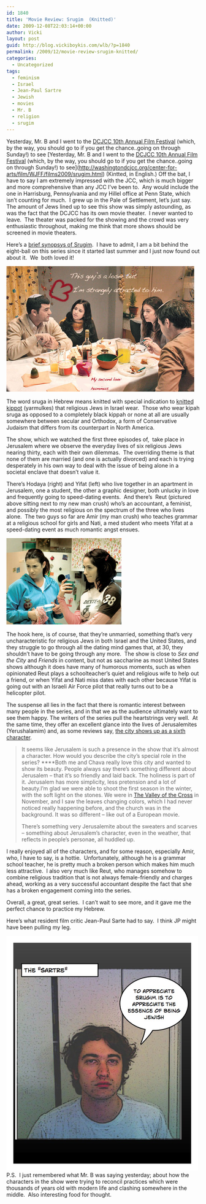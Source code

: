 ```yaml
---
id: 1840
title: 'Movie Review: Srugim  (Knitted)'
date: 2009-12-08T22:03:14+00:00
author: Vicki
layout: post
guid: http://blog.vickiboykis.com/wlb/?p=1840
permalink: /2009/12/movie-review-srugim-knitted/
categories:
  - Uncategorized
tags:
  - feminism
  - Israel
  - Jean-Paul Sartre
  - Jewish
  - movies
  - Mr. B
  - religion
  - srugim
---
```

Yesterday, Mr. B and I went to the [DCJCC 10th Annual Film Festival](http://blog.vickiboykis.com/wlb/2009/12/03/washington-dc-jewish-film-festival/) (which, by the way, you should go to if you get the chance..going on through Sunday!) to see [Yesterday, Mr. B and I went to the [DCJCC 10th Annual Film Festival](http://blog.vickiboykis.com/wlb/2009/12/03/washington-dc-jewish-film-festival/) (which, by the way, you should go to if you get the chance..going on through Sunday!) to see](http://washingtondcjcc.org/center-for-arts/film/WJFF/films2009/srugim.html) (Kintted, in English.) Off the bat, I have to say I am extremely impressed with the JCC, which is much bigger and more comprehensive than any JCC I&#8217;ve been to.  Any would include the one in Harrisburg, Pennsylvania and my Hillel office at Penn State, which isn&#8217;t counting for much.  I grew up in the Pale of Settlement, let&#8217;s just say.  The amount of Jews lined up to see this show was simply astounding, as was the fact that the DCJCC has its own movie theater.  I never wanted to leave.  The theater was packed for the showing and the crowd was very enthusiastic throughout, making me think that more shows should be screened in movie theaters.

Here&#8217;s a [brief synopsys of Srugim](http://muqata.blogspot.com/2008/06/srugim-rave-reviews.html).  I have to admit, I am a bit behind the eight-ball on this series since it started last summer and I just now found out about it.  We  both loved it!

[<img class="aligncenter size-full wp-image-1841" title="srugim" src="https://raw.githubusercontent.com/veekaybee/wlb/gh-pages/assets/images/2009/12/srugim.jpg" alt="srugim" width="490" height="327" />](https://raw.githubusercontent.com/veekaybee/wlb/gh-pages/assets/images/2009/12/srugim.jpg)

The word sruga in Hebrew means knitted with special indication to [knitted kippot](http://images.google.com/images?q=sruga&oe=utf-8&rls=org.mozilla:en-US:official&client=firefox-a&um=1&ie=UTF-8&ei=tBAfS-TUKYPTlAeQhuD_Cw&sa=X&oi=image_result_group&ct=title&resnum=4&ved=0CCEQsAQwAw) (yarmulkes) that religious Jews in Israel wear.  Those who wear kipah sruga as opposed to a completely black kippah or none at all are usually somewhere between secular and Orthodox, a form of Conservative Judaism that differs from its counterpart in North America.

The show, which we watched the first three episodes of,  take place in Jerusalem where we observe the everyday lives of six religious Jews nearing thirty, each with their own dilemmas.  The overriding theme is that none of them are married (and one is actually divorced) and each is trying desperately in his own way to deal with the issue of being alone in a societal enclave that doesn&#8217;t value it.

There&#8217;s Hodaya (right) and Yifat (left) who live together in an apartment in Jerusalem, one a student, the other a graphic designer, both unlucky in love and frequently going to speed-dating events.  And there&#8217;s  Reut (pictured above sitting next to my new man crush) who&#8217;s an accountant, a feminist, and possibly the most religious on the spectrum of the three who lives alone.  The two guys so far are Amir (my man crush) who teaches grammar at a religious school for girls and Nati, a med student who meets Yifat at a speed-dating event as much romantic angst ensues.

[<img class="aligncenter size-full wp-image-1842" title="yaelyifat" src="https://raw.githubusercontent.com/veekaybee/wlb/gh-pages/assets/images/2009/12/yaelyifat.jpeg" alt="yaelyifat" width="300" height="225" />](https://raw.githubusercontent.com/veekaybee/wlb/gh-pages/assets/images/2009/12/yaelyifat.jpeg)

The hook here, is of course, that they&#8217;re unmarried, something that&#8217;s very uncharacteristic for religious Jews in both Israel and the United States, and they struggle to go through all the dating mind games that, at 30, they shouldn&#8217;t have to be going through any more.  The show is close to _Sex and the City_ and _Friends_ in content, but not as saccharine as most United States shows although it does have many of humorous moments, such as when opinionated Reut plays a schoolteacher&#8217;s quiet and religious wife to help out a friend, or when Yifat and Nati miss dates with each other because Yifat is going out with an Israeli Air Force pilot that really turns out to be a helicopter pilot.

The suspense all lies in the fact that there is romantic interest between many people in the series, and in that we as the audience ultimately want to see them happy. The writers of the series pull the heartstrings very well.  At the same time, they offer an excellent glance into the lives of Jerusalemites (Yerushalamim) and, as some reviews say, [the city shows up as a sixth character](http://www.jerusalemite.net/blog/3183/a-conversation-with-laizy-shapira,-srugim-director).

> It seems like Jerusalem is such a presence in the show that it&#8217;s almost a character. How would you describe the city&#8217;s special role in the series? ****Both me and Chava really love this city and wanted to show its beauty. People always say there&#8217;s something different about Jerusalem – that it&#8217;s so friendly and laid back. The holiness is part of it. Jerusalem has more simplicity, less pretension and a lot of beauty.I&#8217;m glad we were able to shoot the first season in the winter, with the soft light on the stones. We were in <a href="http://www.jerusalem.com/discover/item_205/The-Western-Wall-Tunnels" target="_blank">The Valley of the Cross</a> in November, and I saw the leaves changing colors, which I had never noticed really happening before, and the church was in the background. It was so different – like out of a European movie.
> 
> There&#8217;s something very Jerusalemite about the sweaters and scarves &#8211; something about Jerusalem&#8217;s character, even in the weather, that reflects in people&#8217;s personae, all huddled up.

I really enjoyed all of the characters, and for some reason, especially Amir, who, I have to say, is a hottie.  Unfortunately, although he is a grammar school teacher, he is pretty much a broken person which makes him much less attractive.  I also very much like Reut, who manages somehow to combine religious tradition that is not always female-friendly and charges ahead, working as a very successful accountant despite the fact that she has a broken engagement coming into the series.

Overall, a great, great series.  I can&#8217;t wait to see more, and it gave me the perfect chance to practice my Hebrew.

Here&#8217;s what resident film critic Jean-Paul Sarte had to say.  I think JP might have been pulling my leg.

[<img class="aligncenter size-full wp-image-1844" title="Page_1" src="https://raw.githubusercontent.com/veekaybee/wlb/gh-pages/assets/images/2009/12/Page_1.jpg" alt="Page_1" width="500" height="612" />](https://raw.githubusercontent.com/veekaybee/wlb/gh-pages/assets/images/2009/12/Page_1.jpg)P.S.  I just remembered what Mr. B was saying yesterday; about how the characters in the show were trying to reconcil practices which were thousands of years old with modern life and clashing somewhere in the middle.  Also interesting food for thought.